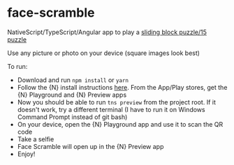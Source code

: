 # face-scramble
NativeScript/TypeScript/Angular app to play a [sliding block puzzle/15 puzzle](https://en.wikipedia.org/wiki/15_puzzle)

Use any picture or photo on your device (square images look best)

To run:

* Download and run `npm install` or `yarn`
* Follow the {N} install instructions [here](https://docs.nativescript.org/angular/start/quick-setup#quick-setup).  From the App/Play stores, get the {N} Playground and {N} Preview apps
* Now you should be able to run `tns preview` from the project root.  If it doesn't work, try a different terminal (I have to run it on Windows Command Prompt instead of git bash)
* On your device, open the {N} Playground app and use it to scan the QR code
* Take a selfie
* Face Scramble will open up in the {N} Preview app
* Enjoy!
